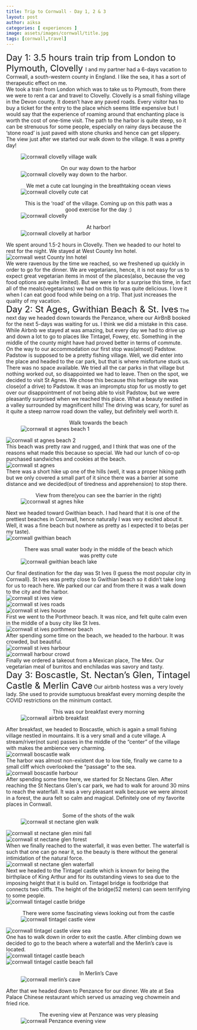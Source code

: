 ```yaml
---
title: Trip to Cornwall - Day 1, 2 & 3 
layout: post
author: aiksa
categories: [ experiences ]
image: assets/images/cornwall/title.jpg
tags: [cornwall,travel]
---
```



<font size="5"> Day 1: 3.5 hours train trip from London to Plymouth, Clovelly </font>
I and my partner had a 6-days vacation to Cornwall, a south-western county in England. I like the sea, it has a sort of therapeutic effect on me. 
<br />
We took a train from London which was to take us to Plymouth, from there we were to rent a car and travel to Clovelly.
Clovelly is a small fishing village in the Devon county. It doesn’t have any paved roads. Every visitor has to buy a ticket for the entry to the place which seems little expensive but I would say that the experience of roaming around that enchanting place is worth the cost of one-time visit. The path to the harbor is quite steep, so it can be strenuous for some people, especially on rainy days because the ‘stone road’ is just paved with stone chunks and hence can get slippery.
<br />
The view just after we started our walk down to the village. It was a pretty day!
<figure>
<img src="/mundana-theme-jekyll/assets/images/cornwall/1.jpg"
     alt="cornwall clovelly village walk"
     style="display: block; margin-right: auto; margin-left: auto; max-height: 700px" />
     <figcaption style="text-align: center;"></figcaption>
</figure>
<!-- On our way down to the harbor. -->
<figure>
<figcaption style="text-align: center;">On our way down to the harbor</figcaption>
<img src="/mundana-theme-jekyll/assets/images/cornwall/2.jpg"
     alt="cornwall clovelly way down to the harbor."
     style="display: block; margin-right: auto; margin-left: auto; max-height: 700px" />
</figure>
<!-- We met a cute cat lounging in the breathtaking ocean views. -->
<figure>
<figcaption style="text-align: center;">We met a cute cat lounging in the breathtaking ocean views</figcaption>
<img src="/mundana-theme-jekyll/assets/images/cornwall/3.jpg"
     alt="cornwall clovelly cute cat"
     style="display: block; margin-right: auto; margin-left: auto; max-height: 700px" />
</figure>
<!-- This is the ‘road’ of the village. Coming up on this path was a good exercise for the day :) -->
<figure>
<figcaption style="text-align: center;">This is the ‘road’ of the village. Coming up on this path was a good exercise for the day :)</figcaption>
<img src="/mundana-theme-jekyll/assets/images/cornwall/4.jpg"
     alt="cornwall clovelly"
     style="display: block; margin-right: auto; margin-left: auto; max-height: 700px" /> 
</figure>
<!-- At harbor, basking in the sun! -->
<figure>
<figcaption style="text-align: center;">At harbor!</figcaption>
<img src="/mundana-theme-jekyll/assets/images/cornwall/basking_in_sun.jpg"
     alt="cornwall clovelly at harbor"
     style="display: block; margin-right: auto; margin-left: auto; max-height: 700px" />
</figure>
We spent around 1.5-2 hours in Clovelly. Then we headed to our hotel to rest for the night. We stayed at West County Inn hotel.
<img src="/mundana-theme-jekyll/assets/images/cornwall/7.jpg"
     alt="cornwall west County Inn hotel"
     style="display: block; margin-right: auto; margin-left: auto; max-height: 700px" />
We were ravenous by the time we reached, so we freshened up quickly in order to go for the dinner. We are vegetarians, hence, it is not easy for us to expect great vegetarian items in most of the places(also, because the veg food options are quite limited). But we were in for a surprise this time, in fact all of the meals(vegetarians) we had on this tip was quite delicious. I love it when I can eat good food while being on a trip. That just increases the quality of my vacation.
<br />
<font size="5"> Day 2: St Ages, Gwithian Beach & St. Ives</font>
The next day we headed down towards the Penzance, where our AirBnB booked for the next 5-days was waiting for us. I think we did a mistake in this case. While Airbnb we stayed at was amazing, but every day we had to drive up and down a lot to go to places like Tintagel, Fowey, etc. Something in the middle of the county might have had proved better in terms of commute.
<br />
On the way to our accommodation our first stop was(almost) Padstow. Padstow is supposed to be a pretty fishing village. Well, we did enter into the place and headed to the car park, but that is where misfortune stuck us. There was no space available. We tried all the car parks in that village but nothing worked out, so disappointed we had to leave. Then on the spot, we decided to visit St Agnes. We chose this because this heritage site was close(of a drive) to Padstow. It was an impromptu stop for us mostly to get over our disappointment of not being able to visit Padstow, but we were pleasantly surprised when we reached this place. What a beauty nestled in a valley surrounded by magnificent hills! The driving was scary, for sure! as it quite a steep narrow road down the valley, but definitely well worth it.
<!-- Walk towards the beach -->
<figure>
<figcaption style="text-align: center;">Walk towards the beach</figcaption>
<img src="/mundana-theme-jekyll/assets/images/cornwall/9.jpg"
     alt="cornwall st agnes beach 1"
     style="display: block; margin-right: auto; margin-left: auto; max-height: 700px" />
</figure>
<img src="/mundana-theme-jekyll/assets/images/cornwall/10.jpg"
     alt="cornwall st agnes beach 2"
     style="display: block; margin-right: auto; margin-left: auto; max-height: 700px" />
This beach was pretty raw and rugged, and I think that was one of the reasons what made this because so special. We had our lunch of co-op purchased sandwiches and cookies at the beach.
<img src="/mundana-theme-jekyll/assets/images/cornwall/rugged.jpg"
     alt="cornwall st agnes"
     style="display: block; margin-right: auto; margin-left: auto; max-height: 700px" />
There was a short hike up one of the hills (well, it was a proper hiking path but we only covered a small part of it since there was a barrier at some distance and we decided(out of tiredness and apprehension) to stop there.
<figure>
<figcaption style="text-align: center;">View from there(you can see the barrier in the right)</figcaption>
<img src="/mundana-theme-jekyll/assets/images/cornwall/13.jpg"
     alt="ccornwall st agnes hike"
     style="display: block; margin-right: auto; margin-left: auto; max-height: 700px" />
</figure>
Next we headed toward Gwithian beach. I had heard that it is one of the prettiest beaches in Cornwall, hence naturally I was very excited about it. Well, it was a fine beach but nowhere as pretty as I expected it to be(as per my taste).
<img src="/mundana-theme-jekyll/assets/images/cornwall/14.jpg"
     alt="cornwall gwithian beach"
     style="display: block; margin-right: auto; margin-left: auto; max-height: 700px" />
<!-- There was small water body in the middle of the beach which was pretty cute. -->
<figure>
<figcaption style="text-align: center;">There was small water body in the middle of the beach which was pretty cute</figcaption>
<img src="/mundana-theme-jekyll/assets/images/cornwall/middle_lake.jpg"
     alt="cornwall gwithian beach lake"
     style="display: block; margin-right: auto; margin-left: auto; max-height: 700px" />
</figure>
Our final destination for the day was St Ives (I guess the most popular city in Cornwall). St Ives was pretty close to Gwithian beach so it didn’t take long for us to reach here. We parked our car and from there it was a walk down to the city and the harbor. 
<img src="/mundana-theme-jekyll/assets/images/cornwall/16.jpg"
     alt="cornwall st ives view"
     style="display: block; margin-right: auto; margin-left: auto; max-height: 700px" />
<img src="/mundana-theme-jekyll/assets/images/cornwall/17.jpg"
     alt="cornwall st ives roads"
     style="display: block; margin-right: auto; margin-left: auto; max-height: 700px" />
<img src="/mundana-theme-jekyll/assets/images/cornwall/18.jpg"
     alt="cornwall st ives house"
     style="display: block; margin-right: auto; margin-left: auto; max-height: 700px" />
First we went to the Porthmeor beach. It was nice, and felt quite calm even in the middle of a busy city like St Ives.
<img src="/mundana-theme-jekyll/assets/images/cornwall/20.jpg"
     alt="cornwall st ives porthmeor beach"
     style="display: block; margin-right: auto; margin-left: auto; max-height: 700px" />
After spending some time on the beach, we headed to the harbour. It was crowded, but beautiful.
<img src="/mundana-theme-jekyll/assets/images/cornwall/21.jpg"
     alt="cornwall st ives harbour"
     style="display: block; margin-right: auto; margin-left: auto; max-height: 700px" />
<img src="/mundana-theme-jekyll/assets/images/cornwall/22.jpg"
     alt="cornwall harbour crowd"
     style="display: block; margin-right: auto; margin-left: auto; max-height: 700px" />
Finally we ordered a takeout from a Mexican place, The Mex. Our vegetarian meal of burritos and enchiladas was savory and tasty.
<br />
<font size="5"> Day 3: Boscastle, St. Nectan’s Glen, Tintagel Castle & Merlin Cave</font>
Our airbnb hostess was a very lovely lady. She used to provide sumptuous breakfast every morning despite the COVID restrictions on the minimum contact. 
<figure>
<figcaption style="text-align: center;">This was our breakfast every morning</figcaption>
<img src="/mundana-theme-jekyll/assets/images/cornwall/breakfast.jpg"
     alt="cornwall airbnb breakfast"
     style="display: block; margin-right: auto; margin-left: auto; max-height: 700px" />
</figure>
After breakfast, we headed to Boscastle, which is again a small fishing village nestled in mountains. It is a very small and a cute village. A stream/river(not sure) passes in the middle of the “center” of the village with makes the ambience very charming.
<img src="/mundana-theme-jekyll/assets/images/cornwall/23.jpg"
     alt="cornwall boscastle walk"
     style="display: block; margin-right: auto; margin-left: auto; max-height: 700px" />
The harbor was almost non-existent due to low tide, finally we came to a small cliff which overlooked the “passage" to the sea.
<img src="/mundana-theme-jekyll/assets/images/cornwall/24.jpg"
     alt="cornwall boscastle harbour"
     style="display: block; margin-right: auto; margin-left: auto; max-height: 700px" />
After spending some time here, we started for St Nectans Glen. After reaching the St Nectans Glen's car park, we had to walk for around 30 mins to reach the waterfall. It was a very pleasant walk because we were almost in a forest, the aura felt so calm and magical. Definitely one of my favorite places in Cornwall. 
<figure>
<figcaption style="text-align: center;">Some of the shots of the walk</figcaption>
<img src="/mundana-theme-jekyll/assets/images/cornwall/walk_st_nectane_2.jpg"
     alt="cornwall st nectane glen walk"
     style="display: block; margin-right: auto; margin-left: auto; max-height: 700px" />
</figure>
<img src="/mundana-theme-jekyll/assets/images/cornwall/26.jpg"
     alt="cornwall st nectane glen mini fall"
     style="display: block; margin-right: auto; margin-left: auto; max-height: 700px" />
<img src="/mundana-theme-jekyll/assets/images/cornwall/walk_st_nectan_3.jpg"
     alt="cornwall st nectane glen forest"
     style="display: block; margin-right: auto; margin-left: auto; max-height: 700px" />
When we finally reached to the waterfall, it was even better. The waterfall is such that one can go near it, so the beauty is there without the general intimidation of the natural force.
<img src="/mundana-theme-jekyll/assets/images/cornwall/waterfall.gif"
     alt="cornwall st nectane glen waterfall"
     style="display: block; margin-right: auto; margin-left: auto; max-height: 700px" />
Next we headed to the Tintagel castle which is known for being the birthplace of King Arthur and for its outstanding views to sea due to the imposing height that it is build on.
Tintagel bridge is footbridge that connects two cliffs. The height of the bridge(52 meters) can seem terrifying to some people.
<img src="/mundana-theme-jekyll/assets/images/cornwall/bridge.jpg"
     alt="cornwall tintagel castle bridge"
     style="display: block; margin-right: auto; margin-left: auto; max-height: 700px" />
<figure>
<figcaption style="text-align: center;">There were some fascinating views looking out from the castle</figcaption>
<img src="/mundana-theme-jekyll/assets/images/cornwall/30.jpg"
     alt="cornwall tintagel castle view"
     style="display: block; margin-right: auto; margin-left: auto; max-height: 700px" />
</figure>
<img src="/mundana-theme-jekyll/assets/images/cornwall/33.jpg"
     alt="cornwall tintagel castle view sea"
     style="display: block; margin-right: auto; margin-left: auto; max-height: 700px" />
One has to walk down in order to exit the castle. After climbing down we decided to go to the beach where a waterfall and the Merlin’s cave is located.
<img src="/mundana-theme-jekyll/assets/images/cornwall/35.jpg"
     alt="cornwall tintagel castle beach"
     style="display: block; margin-right: auto; margin-left: auto; max-height: 700px" />
<img src="/mundana-theme-jekyll/assets/images/cornwall/31.jpg"
     alt="cornwall tintagel castle beach fall"
     style="display: block; margin-right: auto; margin-left: auto; max-height: 700px" />
<figure>
<figcaption style="text-align: center;">In Merlin’s Cave</figcaption>
<img src="/mundana-theme-jekyll/assets/images/cornwall/mcave.jpg"
     alt="cornwall merlin’s cave"
     style="display: block; margin-right: auto; margin-left: auto; max-height: 700px" />
</figure>
After that we headed down to Penzance for our dinner. We ate at Sea Palace Chinese restaurant which served us amazing veg chowmein and fried rice.
<figure>
<figcaption style="text-align: center;">The evening view at Penzance was very pleasing</figcaption>
<img src="/mundana-theme-jekyll/assets/images/cornwall/34.jpg"
     alt="cornwall Penzance evening view"
     style="display: block; margin-right: auto; margin-left: auto; max-height: 700px" />
</figure>